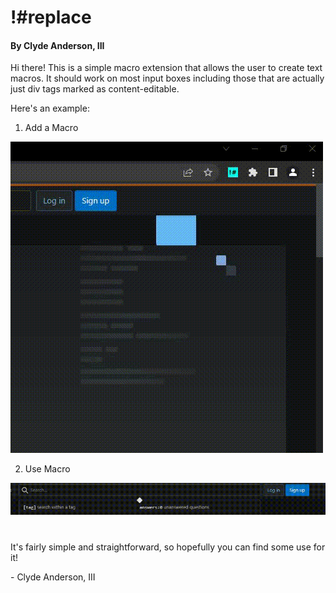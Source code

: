 # !#replace
#### By Clyde Anderson, III #### 


Hi there!  This is a simple macro extension that allows the user to create text macros.
It should work on most input boxes including those that are actually just div tags marked as content-editable.

Here's an example:
1. Add a Macro

![add_macro](/screenshots/add_macro.gif)

2. Use Macro

![use_macro](/screenshots/use_macro.gif)

#
It's fairly simple and straightforward, so hopefully you can find some use for it!

\- Clyde Anderson, III
